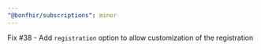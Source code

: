 ```yaml
---
"@bonfhir/subscriptions": minor
---
```


Fix #38 - Add `registration` option to allow customization of the registration
